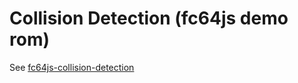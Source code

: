 # Collision Detection (fc64js demo rom)

See [fc64js-collision-detection](https://github.com/TheInvader360/fc64js-collision-detection)
